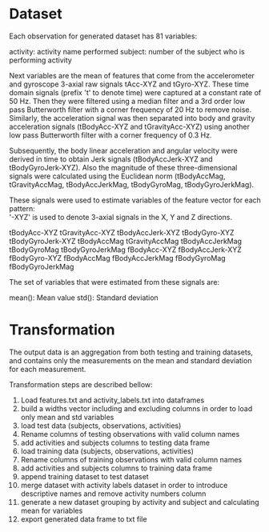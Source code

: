 Dataset 
=================
Each observation for generated dataset has 81 variables:

activity: activity name performed
subject: number of the subject who is performing activity

Next variables are the mean of features that come from the accelerometer and gyroscope 3-axial raw signals tAcc-XYZ and tGyro-XYZ. These time domain signals (prefix 't' to denote time) were captured at a constant rate of 50 Hz. Then they were filtered using a median filter and a 3rd order low pass Butterworth filter with a corner frequency of 20 Hz to remove noise. Similarly, the acceleration signal was then separated into body and gravity acceleration signals (tBodyAcc-XYZ and tGravityAcc-XYZ) using another low pass Butterworth filter with a corner frequency of 0.3 Hz. 

Subsequently, the body linear acceleration and angular velocity were derived in time to obtain Jerk signals (tBodyAccJerk-XYZ and tBodyGyroJerk-XYZ). Also the magnitude of these three-dimensional signals were calculated using the Euclidean norm (tBodyAccMag, tGravityAccMag, tBodyAccJerkMag, tBodyGyroMag, tBodyGyroJerkMag). 

These signals were used to estimate variables of the feature vector for each pattern:  
'-XYZ' is used to denote 3-axial signals in the X, Y and Z directions.

tBodyAcc-XYZ
tGravityAcc-XYZ
tBodyAccJerk-XYZ
tBodyGyro-XYZ
tBodyGyroJerk-XYZ
tBodyAccMag
tGravityAccMag
tBodyAccJerkMag
tBodyGyroMag
tBodyGyroJerkMag
fBodyAcc-XYZ
fBodyAccJerk-XYZ
fBodyGyro-XYZ
fBodyAccMag
fBodyAccJerkMag
fBodyGyroMag
fBodyGyroJerkMag

The set of variables that were estimated from these signals are: 

mean(): Mean value
std(): Standard deviation

Transformation
=================
The output data is an aggregation from both testing and training datasets, and contains only the measurements on the mean and standard deviation for each measurement.

Transformation steps are described bellow:

1. Load features.txt and activity_labels.txt into dataframes
2. build a widths vector including and excluding columns in order to load only mean and std variables
3. load test data (subjects, observations, activities)
4. Rename columns of testing observations with valid column names
5. add activities and subjects columns to testing data frame
6. load training data (subjects, observations, activities)
7. Rename columns of training observations with valid column names
8. add activities and subjects columns to training data frame
9. append training dataset to test dataset
10. merge dataset with activity labels dataset in order to introduce descriptive names and remove activity numbers column
11. generate a new dataset grouping by activity and subject and calculating mean for variables
12. export generated data frame to txt file




